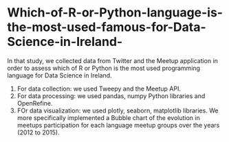 # Which-of-R-or-Python-language-is-the-most-used-famous-for-Data-Science-in-Ireland-
In that study, we collected data from Twitter and the Meetup application in order to assess which of R or Python is the most used programming language for Data Science in Ireland. 
<ol>
<li>For data  collection: we used Tweepy and the Meetup API.</li> 
<li>For data processing: we used pandas, numpy Python libraries and OpenRefine.</li>  
<li>FOr data visualization:  we used plotly, seaborn, matplotlib libraries. We more specifically implemented a Bubble chart of the evolution in meetups participation for each language meetup groups over the years (2012 to 2015).</li>
</ol>
